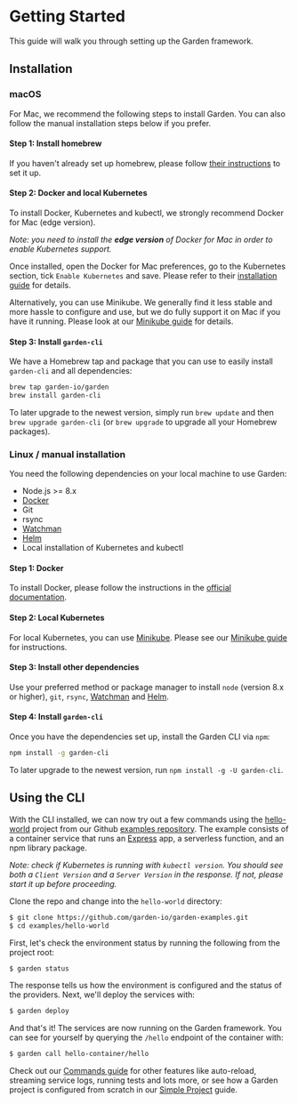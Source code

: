 # Getting Started

This guide will walk you through setting up the Garden framework.


## Installation

### macOS

For Mac, we recommend the following steps to install Garden. You can also follow the manual installation
steps below if you prefer.

#### Step 1: Install homebrew

If you haven't already set up homebrew, please follow [their instructions](https://brew.sh/) to set it up.

#### Step 2: Docker and local Kubernetes
To install Docker, Kubernetes and kubectl, we strongly recommend Docker for Mac (edge version). 

_Note: you need to install the **edge version** of Docker for Mac in 
order to enable Kubernetes support._

Once installed, open the Docker for Mac preferences, go to the Kubernetes section, 
tick `Enable Kubernetes` and save. Please refer to their 
[installation guide](https://docs.docker.com/engine/installation/) for details.

Alternatively, you can use Minikube. We generally find it less stable and more hassle to 
configure and use, but we do fully support it on Mac if you have it running. Please look at our
[Minikube guide](../guides/minikube.md) for details.

#### Step 3: Install `garden-cli`

We have a Homebrew tap and package that you can use to easily install `garden-cli` and all dependencies:

```sh
brew tap garden-io/garden
brew install garden-cli
```

To later upgrade to the newest version, simply run `brew update` and then `brew upgrade garden-cli` 
(or `brew upgrade` to upgrade all your Homebrew packages).


### Linux / manual installation

You need the following dependencies on your local machine to use Garden:

* Node.js >= 8.x
* [Docker](https://docs.docker.com/)
* Git
* rsync
* [Watchman](https://facebook.github.io/watchman/docs/install.html)
* [Helm](https://github.com/kubernetes/helm)
* Local installation of Kubernetes and kubectl

#### Step 1: Docker
To install Docker, please follow the instructions in the [official documentation](https://docs.docker.com/install/).

#### Step 2: Local Kubernetes
For local Kubernetes, you can use [Minikube](https://github.com/kubernetes/minikube). Please see our 
[Minikube guide](../guides/minikube.md) for instructions.

#### Step 3: Install other dependencies

Use your preferred method or package manager to install `node` (version 8.x or higher), `git`, `rsync`, 
[Watchman](https://facebook.github.io/watchman/docs/install.html) and
[Helm](https://github.com/kubernetes/helm).

#### Step 4: Install `garden-cli`

Once you have the dependencies set up, install the Garden CLI via `npm`:

```sh
npm install -g garden-cli
```

To later upgrade to the newest version, run `npm install -g -U garden-cli`.


## Using the CLI

With the CLI installed, we can now try out a few commands using the [hello-world](https://github.com/garden-io/garden-examples/tree/master/hello-world) project from our Github [examples repository](https://github.com/garden-io/garden-examples). The example consists of a container service that runs an [Express](http://expressjs.com/) app, a serverless function, and an npm library package.

_Note: check if Kubernetes is running with `kubectl version`. You should see both a `Client Version` and a `Server Version` in the response. If not, please start it up before proceeding._

Clone the repo and change into the `hello-world`  directory:

```sh
$ git clone https://github.com/garden-io/garden-examples.git
$ cd examples/hello-world
```

First, let's check the environment status by running the following from the project root:

```sh
$ garden status
```

The response tells us how the environment is configured and the status of the providers. Next, we'll deploy the services with:

```sh
$ garden deploy
```

And that's it! The services are now running on the Garden framework. You can see for yourself by querying the `/hello` endpoint of the container with:

```sh
$ garden call hello-container/hello
```

Check out our [Commands guide](../guides/commands.md) for other features like auto-reload, streaming service logs, running tests and lots more, or see how a Garden project is configured from scratch in our [Simple Project](../guides/simple-project.md) guide.
